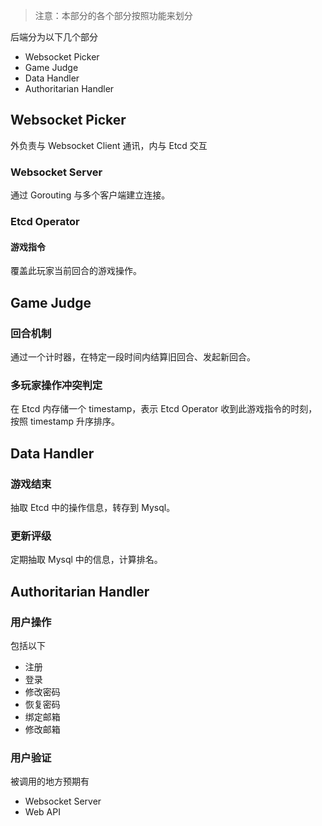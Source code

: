 > 注意：本部分的各个部分按照功能来划分

后端分为以下几个部分
- Websocket Picker
- Game Judge
- Data Handler
- Authoritarian Handler

## Websocket Picker
外负责与 Websocket Client 通讯，内与 Etcd 交互

### Websocket Server
通过 Gorouting 与多个客户端建立连接。

### Etcd Operator
#### 游戏指令
覆盖此玩家当前回合的游戏操作。

## Game Judge
### 回合机制
通过一个计时器，在特定一段时间内结算旧回合、发起新回合。
### 多玩家操作冲突判定
在 Etcd 内存储一个 timestamp，表示 Etcd Operator 收到此游戏指令的时刻，按照 timestamp 升序排序。

## Data Handler
### 游戏结束
抽取 Etcd 中的操作信息，转存到 Mysql。

### 更新评级
定期抽取 Mysql 中的信息，计算排名。

## Authoritarian Handler
### 用户操作
包括以下
- 注册
- 登录
- 修改密码
- 恢复密码
- 绑定邮箱
- 修改邮箱

### 用户验证
被调用的地方预期有
- Websocket Server
- Web API
